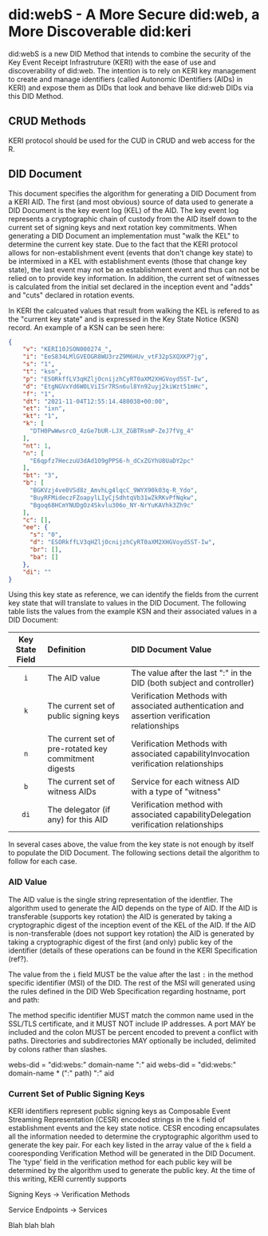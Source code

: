 
# did:webS - A More Secure did:web, a More Discoverable did:keri
did:webS is a new DID Method that intends to combine the security of the Key Event Receipt Infrastruture (KERI) with
the ease of use and discoverability of did:web.  The intention is to rely on KERI key management to create and manage
identifiers (called Autonomic IDentifiers (AIDs) in KERI) and expose them as DIDs that look and behave like did:web
DIDs via this DID Method.  

## CRUD Methods
KERI protocol should be used for the CUD in CRUD and web access for the R.

## DID Document
This document specifies the algorithm for generating a DID Document from a KERI AID.  The first (and most obvious) source
of data used to generate a DID Document is the key event log (KEL) of the AID.  The key event log represents a cryptographic chain
of custody from the AID itself down to the current set of signing keys and next rotation key commitments.  When generating a
DID Document an implementation must "walk the KEL" to determine the current key state.  Due to the fact that the KERI protocol
allows for non-establishment event (events that don't change key state) to be intermixed in a KEL with establishment 
events (those that change key state), the last event may not be an establishment event and thus can not be relied on to
provide key information.  In addition, the current set of witnesses is calculated from the initial set declared in the 
inception event and "adds" and "cuts" declared in rotation events.

In KERI the calcuated values that result from walking the KEL is refered to as the "current key state" and is expressed
in the Key State Notice (KSN) record.  An example of a KSN can be seen here:

```json
{
    "v": "KERI10JSON000274_",
    "i": "EeS834LMlGVEOGR8WU3rzZ9M6HUv_vtF32pSXQXKP7jg",
    "s": "1",
    "t": "ksn",
    "p": "ESORkffLV3qHZljOcnijzhCyRT0aXM2XHGVoyd5ST-Iw",
    "d": "EtgNGVxYd6W0LViISr7RSn6ul8Yn92uyj2kiWzt51mHc",
    "f": "1",
    "dt": "2021-11-04T12:55:14.480038+00:00",
    "et": "ixn",
    "kt": "1",
    "k": [
      "DTH0PwWwsrcO_4zGe7bUR-LJX_ZGBTRsmP-ZeJ7fVg_4"
    ],
    "nt": 1,
    "n": [
      "E6qpfz7HeczuU3dAd1O9gPPS6-h_dCxZGYhU8UaDY2pc"
    ],
    "bt": "3",
    "b": [
      "BGKVzj4ve0VSd8z_AmvhLg4lqcC_9WYX90k03q-R_Ydo",
      "BuyRFMideczFZoapylLIyCjSdhtqVb31wZkRKvPfNqkw",
      "Bgoq68HCmYNUDgOz4Skvlu306o_NY-NrYuKAVhk3Zh9c"
    ],
    "c": [],
    "ee": {
      "s": "0",
      "d": "ESORkffLV3qHZljOcnijzhCyRT0aXM2XHGVoyd5ST-Iw",
      "br": [],
      "ba": []
    },
    "di": ""
}
```

Using this key state as reference, we can identify the fields from the current key state that will translate to values
in the DID Document.  The following table lists the values from the example KSN and their associated values in a DID Document:

| Key State Field | Definition                                            | DID Document Value                                                                           |
|:---------------:|:------------------------------------------------------|:---------------------------------------------------------------------------------------------| 
|       `i`       | The AID value                                         | The value after the last ":" in the DID (both subject and controller)                        |
|       `k`       | The current set of public signing keys                | Verification Methods with associated authentication and assertion verification relationships |
|       `n`       | The current set of pre-rotated key commitment digests | Verification Methods with associated capabilityInvocation verification relationships         | 
|       `b`       | The current set of witness AIDs                       | Service for each witness AID with a type of "witness"                                        |
|      `di`       | The delegator (if any) for this AID                   | Verification method with associated capabilityDelegation verification relationships          |


In several cases above, the value from the key state is not enough by itself to populate the DID Document.  The following
sections detail the algorithm to follow for each case.

### AID Value
The AID value is the single string representation of the identfier.  The algorithm used to generate the AID depends on
the type of AID.  If the AID is transferable (supports key rotation) the AID is generated by taking a cryptographic
digest of the inception event of the KEL of the AID.  If the AID is non-transferable (does not support key rotation) the
AID is generated by taking a cryptographic digest of the first (and only) public key of the identifier (details of these
operations can be found in the KERI Specification (ref?).  

The value from the `i` field MUST be the value after the last `:` in the method specific identifier (MSI) of the DID.  The
rest of the MSI will generated using the rules defined in the DID Web Specification regarding hostname, port and path:

The method specific identifier MUST match the common name used in the SSL/TLS certificate, and it MUST NOT include IP
addresses. A port MAY be included and the colon MUST be percent encoded to prevent a conflict with paths. 
Directories and subdirectories MAY optionally be included, delimited by colons rather than slashes.

webs-did = "did:webs:" domain-name ":" aid
webs-did = "did:webs:" domain-name * (":" path) ":" aid


### Current Set of Public Signing Keys
KERI identifiers represent public signing keys as Composable Event Streaming Representation (CESR) encoded strings in the 
`k` field of establishment events and the key state notice.  CESR encoding encapsulates all the information needed to 
determine the cryptographic algorithm used to generate the key pair.  For each key listed in the array value of the `k` field
a cooresponding Verification Method will be generated in the DID Document.  The 'type' field  in the verification method for each
public key will be determined by the algorithm used to generate the public key.  At the time of this writing, KERI currently
supports 




Signing Keys -> Verification Methods

Service Endpoints -> Services

Blah blah blah


